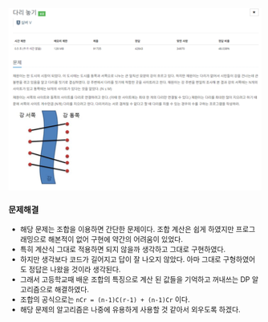 ![img.png](image/다리놓기.png)
### 문제해결
- 해당 문제는 조합을 이용하면 간단한 문제이다. 조합 계산은 쉽게 하였지만 프로그래밍으로 해본적이 없어 구현에 약간의 어려움이 있었다.
- 특히 계산식 그대로 적용하면 되지 않을까 생각하고 그대로 구현하였다. 
- 하지만 생각보다 코드가 길어지고 답이 잘 나오지 않았다. 아마 그대로 구형하였어도 정답은 나왔을 것이라 생각된다.
- 그래서 고등학교때 배운 조합의 특징으로 계산 된 값들을 기억하고 꺼내쓰는 DP 알고리즘으로 해결하였다.
- 조합의 공식으로는 `nCr = (n-1)C(r-1) + (n-1)Cr` 이다.
- 해당 문제의 알고리즘은 나중에 유용하게 사용할 것 같아서 외우도록 하겠다.